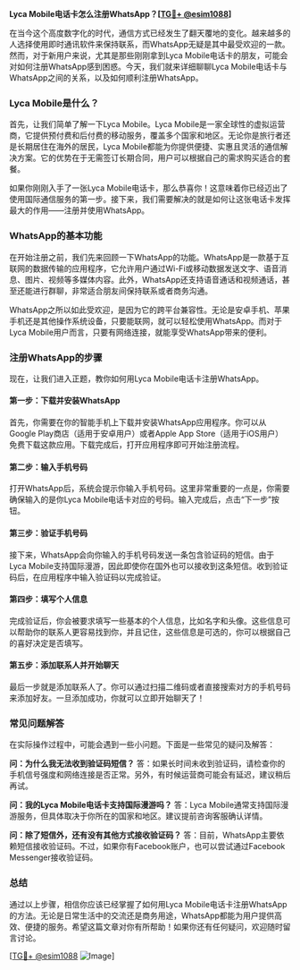 **Lyca Mobile电话卡怎么注册WhatsApp？[[TG💪+ @esim1088](https://t.me/s/esim1088)]**

在当今这个高度数字化的时代，通信方式已经发生了翻天覆地的变化。越来越多的人选择使用即时通讯软件来保持联系，而WhatsApp无疑是其中最受欢迎的一款。然而，对于新用户来说，尤其是那些刚刚拿到Lyca Mobile电话卡的朋友，可能会对如何注册WhatsApp感到困惑。今天，我们就来详细聊聊Lyca Mobile电话卡与WhatsApp之间的关系，以及如何顺利注册WhatsApp。

### Lyca Mobile是什么？

首先，让我们简单了解一下Lyca Mobile。Lyca Mobile是一家全球性的虚拟运营商，它提供预付费和后付费的移动服务，覆盖多个国家和地区。无论你是旅行者还是长期居住在海外的居民，Lyca Mobile都能为你提供便捷、实惠且灵活的通信解决方案。它的优势在于无需签订长期合同，用户可以根据自己的需求购买适合的套餐。

如果你刚刚入手了一张Lyca Mobile电话卡，那么恭喜你！这意味着你已经迈出了使用国际通信服务的第一步。接下来，我们需要解决的就是如何让这张电话卡发挥最大的作用——注册并使用WhatsApp。

### WhatsApp的基本功能

在开始注册之前，我们先来回顾一下WhatsApp的功能。WhatsApp是一款基于互联网的数据传输的应用程序，它允许用户通过Wi-Fi或移动数据发送文字、语音消息、图片、视频等多媒体内容。此外，WhatsApp还支持语音通话和视频通话，甚至还能进行群聊，非常适合朋友间保持联系或者商务沟通。

WhatsApp之所以如此受欢迎，是因为它的跨平台兼容性。无论是安卓手机、苹果手机还是其他操作系统设备，只要能联网，就可以轻松使用WhatsApp。而对于Lyca Mobile用户而言，只要有网络连接，就能享受WhatsApp带来的便利。

### 注册WhatsApp的步骤

现在，让我们进入正题，教你如何用Lyca Mobile电话卡注册WhatsApp。

#### 第一步：下载并安装WhatsApp

首先，你需要在你的智能手机上下载并安装WhatsApp应用程序。你可以从Google Play商店（适用于安卓用户）或者Apple App Store（适用于iOS用户）免费下载这款应用。下载完成后，打开应用程序即可开始注册流程。

#### 第二步：输入手机号码

打开WhatsApp后，系统会提示你输入手机号码。这里非常重要的一点是，你需要确保输入的是你Lyca Mobile电话卡对应的号码。输入完成后，点击“下一步”按钮。

#### 第三步：验证手机号码

接下来，WhatsApp会向你输入的手机号码发送一条包含验证码的短信。由于Lyca Mobile支持国际漫游，因此即使你在国外也可以接收到这条短信。收到验证码后，在应用程序中输入验证码以完成验证。

#### 第四步：填写个人信息

完成验证后，你会被要求填写一些基本的个人信息，比如名字和头像。这些信息可以帮助你的联系人更容易找到你，并且记住，这些信息是可选的，你可以根据自己的喜好决定是否填写。

#### 第五步：添加联系人并开始聊天

最后一步就是添加联系人了。你可以通过扫描二维码或者直接搜索对方的手机号码来添加好友。一旦添加成功，你就可以立即开始聊天了！

### 常见问题解答

在实际操作过程中，可能会遇到一些小问题。下面是一些常见的疑问及解答：

**问：为什么我无法收到验证码短信？**
答：如果长时间未收到验证码，请检查你的手机信号强度和网络连接是否正常。另外，有时候运营商可能会有延迟，建议稍后再试。

**问：我的Lyca Mobile电话卡支持国际漫游吗？**
答：Lyca Mobile通常支持国际漫游服务，但具体取决于你所在的国家和地区。建议提前咨询客服确认详情。

**问：除了短信外，还有没有其他方式接收验证码？**
答：目前，WhatsApp主要依赖短信接收验证码。不过，如果你有Facebook账户，也可以尝试通过Facebook Messenger接收验证码。

### 总结

通过以上步骤，相信你应该已经掌握了如何用Lyca Mobile电话卡注册WhatsApp的方法。无论是日常生活中的交流还是商务用途，WhatsApp都能为用户提供高效、便捷的服务。希望这篇文章对你有所帮助！如果你还有任何疑问，欢迎随时留言讨论。

[[TG💪+ @esim1088](https://t.me/s/esim1088) ![Image](https://i.postimg.cc/4NQfJmqS/Snipaste-2025-05-13-00-14-12.png)]